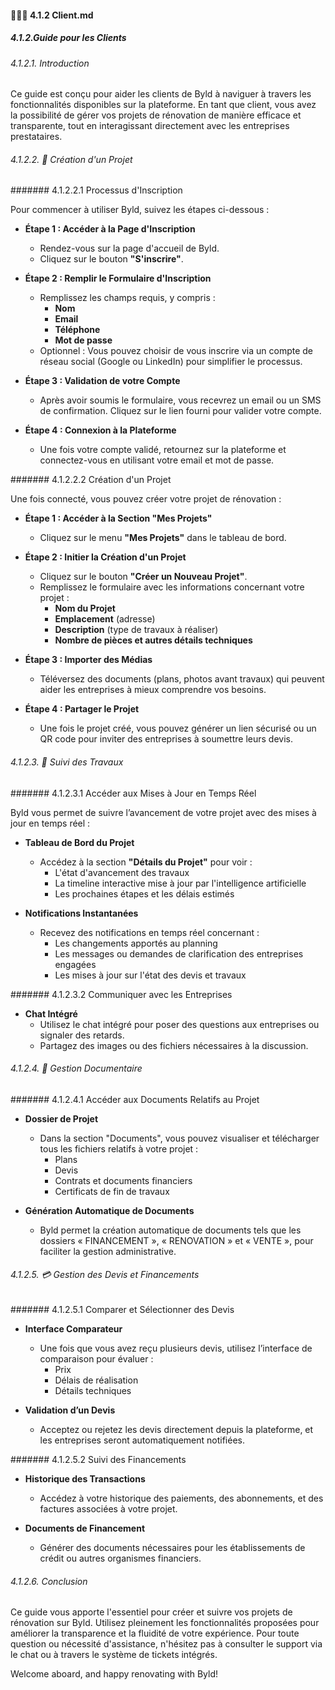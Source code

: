 #### 🧑‍🤝‍🧑 4.1.2 Client.md

##### 4.1.2.Guide pour les Clients

###### 4.1.2.1. Introduction

Ce guide est conçu pour aider les clients de Byld à naviguer à travers les fonctionnalités disponibles sur la plateforme. En tant que client, vous avez la possibilité de gérer vos projets de rénovation de manière efficace et transparente, tout en interagissant directement avec les entreprises prestataires.

###### 4.1.2.2. 📝 Création d'un Projet

####### 4.1.2.2.1 Processus d'Inscription

Pour commencer à utiliser Byld, suivez les étapes ci-dessous :

- **Étape 1 : Accéder à la Page d'Inscription**
  - Rendez-vous sur la page d'accueil de Byld.
  - Cliquez sur le bouton **"S'inscrire"**.

- **Étape 2 : Remplir le Formulaire d'Inscription**
  - Remplissez les champs requis, y compris :
    - **Nom**
    - **Email**
    - **Téléphone**
    - **Mot de passe**
  - Optionnel : Vous pouvez choisir de vous inscrire via un compte de réseau social (Google ou LinkedIn) pour simplifier le processus.

- **Étape 3 : Validation de votre Compte**
  - Après avoir soumis le formulaire, vous recevrez un email ou un SMS de confirmation. Cliquez sur le lien fourni pour valider votre compte.

- **Étape 4 : Connexion à la Plateforme**
  - Une fois votre compte validé, retournez sur la plateforme et connectez-vous en utilisant votre email et mot de passe.

####### 4.1.2.2.2 Création d'un Projet

Une fois connecté, vous pouvez créer votre projet de rénovation :

- **Étape 1 : Accéder à la Section "Mes Projets"**
  - Cliquez sur le menu **"Mes Projets"** dans le tableau de bord.

- **Étape 2 : Initier la Création d'un Projet**
  - Cliquez sur le bouton **"Créer un Nouveau Projet"**.
  - Remplissez le formulaire avec les informations concernant votre projet :
    - **Nom du Projet**
    - **Emplacement** (adresse)
    - **Description** (type de travaux à réaliser)
    - **Nombre de pièces et autres détails techniques**

- **Étape 3 : Importer des Médias**
  - Téléversez des documents (plans, photos avant travaux) qui peuvent aider les entreprises à mieux comprendre vos besoins.

- **Étape 4 : Partager le Projet**
  - Une fois le projet créé, vous pouvez générer un lien sécurisé ou un QR code pour inviter des entreprises à soumettre leurs devis.
  
###### 4.1.2.3. 🔄 Suivi des Travaux

####### 4.1.2.3.1 Accéder aux Mises à Jour en Temps Réel

Byld vous permet de suivre l’avancement de votre projet avec des mises à jour en temps réel :

- **Tableau de Bord du Projet**
  - Accédez à la section **"Détails du Projet"** pour voir :
    - L'état d'avancement des travaux
    - La timeline interactive mise à jour par l'intelligence artificielle
    - Les prochaines étapes et les délais estimés

- **Notifications Instantanées**
  - Recevez des notifications en temps réel concernant :
    - Les changements apportés au planning
    - Les messages ou demandes de clarification des entreprises engagées
    - Les mises à jour sur l'état des devis et travaux

####### 4.1.2.3.2 Communiquer avec les Entreprises

- **Chat Intégré**
  - Utilisez le chat intégré pour poser des questions aux entreprises ou signaler des retards. 
  - Partagez des images ou des fichiers nécessaires à la discussion.

###### 4.1.2.4. 📑 Gestion Documentaire

####### 4.1.2.4.1 Accéder aux Documents Relatifs au Projet

- **Dossier de Projet**
  - Dans la section "Documents", vous pouvez visualiser et télécharger tous les fichiers relatifs à votre projet :
    - Plans
    - Devis
    - Contrats et documents financiers
    - Certificats de fin de travaux
  
- **Génération Automatique de Documents**
  - Byld permet la création automatique de documents tels que les dossiers « FINANCEMENT », « RENOVATION » et « VENTE », pour faciliter la gestion administrative.

###### 4.1.2.5. 💳 Gestion des Devis et Financements

####### 4.1.2.5.1 Comparer et Sélectionner des Devis

- **Interface Comparateur**
  - Une fois que vous avez reçu plusieurs devis, utilisez l’interface de comparaison pour évaluer :
    - Prix
    - Délais de réalisation
    - Détails techniques

- **Validation d’un Devis**
  - Acceptez ou rejetez les devis directement depuis la plateforme, et les entreprises seront automatiquement notifiées.

####### 4.1.2.5.2 Suivi des Financements

- **Historique des Transactions**
  - Accédez à votre historique des paiements, des abonnements, et des factures associées à votre projet.

- **Documents de Financement**
  - Générer des documents nécessaires pour les établissements de crédit ou autres organismes financiers.

###### 4.1.2.6. Conclusion

Ce guide vous apporte l'essentiel pour créer et suivre vos projets de rénovation sur Byld. Utilisez pleinement les fonctionnalités proposées pour améliorer la transparence et la fluidité de votre expérience. Pour toute question ou nécessité d'assistance, n'hésitez pas à consulter le support via le chat ou à travers le système de tickets intégrés.

Welcome aboard, and happy renovating with Byld!